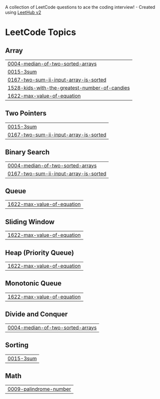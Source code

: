 A collection of LeetCode questions to ace the coding interview! - Created using [LeetHub v2](https://github.com/arunbhardwaj/LeetHub-2.0)
<!---LeetCode Topics Start-->
# LeetCode Topics
## Array
|  |
| ------- |
| [0004-median-of-two-sorted-arrays](https://github.com/Shreshthi06/code/tree/master/0004-median-of-two-sorted-arrays) |
| [0015-3sum](https://github.com/Shreshthi06/code/tree/master/0015-3sum) |
| [0167-two-sum-ii-input-array-is-sorted](https://github.com/Shreshthi06/code/tree/master/0167-two-sum-ii-input-array-is-sorted) |
| [1528-kids-with-the-greatest-number-of-candies](https://github.com/Shreshthi06/code/tree/master/1528-kids-with-the-greatest-number-of-candies) |
| [1622-max-value-of-equation](https://github.com/Shreshthi06/code/tree/master/1622-max-value-of-equation) |
## Two Pointers
|  |
| ------- |
| [0015-3sum](https://github.com/Shreshthi06/code/tree/master/0015-3sum) |
| [0167-two-sum-ii-input-array-is-sorted](https://github.com/Shreshthi06/code/tree/master/0167-two-sum-ii-input-array-is-sorted) |
## Binary Search
|  |
| ------- |
| [0004-median-of-two-sorted-arrays](https://github.com/Shreshthi06/code/tree/master/0004-median-of-two-sorted-arrays) |
| [0167-two-sum-ii-input-array-is-sorted](https://github.com/Shreshthi06/code/tree/master/0167-two-sum-ii-input-array-is-sorted) |
## Queue
|  |
| ------- |
| [1622-max-value-of-equation](https://github.com/Shreshthi06/code/tree/master/1622-max-value-of-equation) |
## Sliding Window
|  |
| ------- |
| [1622-max-value-of-equation](https://github.com/Shreshthi06/code/tree/master/1622-max-value-of-equation) |
## Heap (Priority Queue)
|  |
| ------- |
| [1622-max-value-of-equation](https://github.com/Shreshthi06/code/tree/master/1622-max-value-of-equation) |
## Monotonic Queue
|  |
| ------- |
| [1622-max-value-of-equation](https://github.com/Shreshthi06/code/tree/master/1622-max-value-of-equation) |
## Divide and Conquer
|  |
| ------- |
| [0004-median-of-two-sorted-arrays](https://github.com/Shreshthi06/code/tree/master/0004-median-of-two-sorted-arrays) |
## Sorting
|  |
| ------- |
| [0015-3sum](https://github.com/Shreshthi06/code/tree/master/0015-3sum) |
## Math
|  |
| ------- |
| [0009-palindrome-number](https://github.com/Shreshthi06/code/tree/master/0009-palindrome-number) |
<!---LeetCode Topics End-->